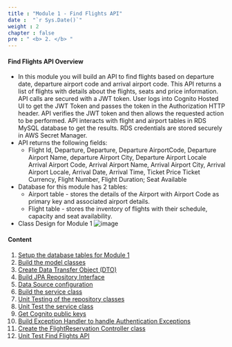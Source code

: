 ```yaml
---
title : "Module 1 - Find Flights API"
date :  "`r Sys.Date()`" 
weight : 2
chapter : false
pre : " <b> 2. </b> "
---
```


#### Find Flights API Overview

- In this module you will build an API to find flights based on departure date, departure airport code and arrival airport code. This API returns a list of flights with details about the flights, seats and price information. API calls are secured with a JWT token. User logs into Cognito Hosted UI to get the JWT Token and passes the token in the Authorization HTTP header. API verifies the JWT token and then allows the requested action to be performed. API interacts with flight and airport tables in RDS MySQL database to get the results. RDS credentials are stored securely in AWS Secret Manager.
- API returns the following fields:
    - Flight Id, Departure, Departure, Departure AirportCode, Departure Airport Name, departure Airport City, Departure Airport Locale Arrival Airport Code, Arrival Airport Name, Arrival Airport City, Arrival Airport Locale, Arrival Date, Arrival Time, Ticket Price Ticket Currency, Flight Number, Flight Duration; Seat Available
- Database for this module has 2 tables:
    - Airport table - stores the details of the Airport with Airport Code as primary key and associated airport details.
    - Flight table - stores the inventory of flights with their schedule, capacity and seat availability.
- Class Design for Module 1
  ![image](/images/module_1/sodolop.png?width=50pc&classes=shadow)
  

#### Content

1. [Setup the database tables for Module 1](1-table-database-module1)
2. [Build the model classes](2-model-classes-module1)
3. [Create Data Transfer Object (DTO)](3-dto-module1)
4. [Build JPA Repository Interface](4-jpa-repository-interface-module1)
5. [Data Source configuration](5-config-datasource-module1)
6. [Build the service class](6-service-classes-module1)
7. [Unit Testing of the repository classes](7-unit-test-repository-classes-module1)
8. [Unit Test the service class](8-unit-test-service-classes-module1)
9. [Get Cognito public keys](9-get-pkeys-module1)
10. [Build Exception Handler to handle Authentication Exceptions](10-exception-handler-module1)
11. [Create the FlightReservation Controller class](11-flight-reservations-controller-classes-module1)
12. [Unit Test Find Flights API](12-unit-test-find-flights-api)
